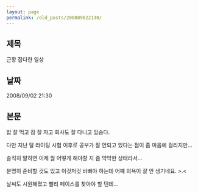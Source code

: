 ```yaml
---
layout: page
permalink: /old_posts/200809022130/
---
```


## 제목
근황 잡다한 일상

## 날짜
2008/09/02 21:30

## 본문
밥 잘 먹고 잠 잘 자고 회사도 잘 다니고 있슴다.

다만 지난 달 라이팅 시험 이후로 공부가 잘 안되고 있다는 점이 좀 마음에 걸리지만...

솔직히 말하면 이제 뭘 어떻게 해야할 지 좀 막막한 상태라서...

분명히 준비할 것도 있고 이것저것 바빠야 하는데 어째 의욕이 잘 안 생기네요. >.<

날씨도 시원해졌고 빨리 페이스를 찾아야 할 텐데...